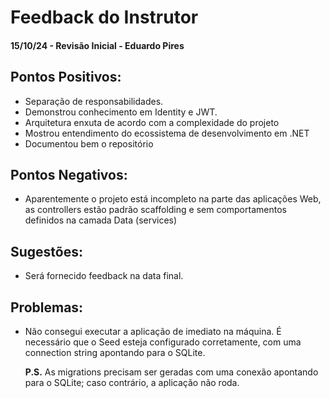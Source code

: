 # Feedback do Instrutor

#### 15/10/24 - Revisão Inicial - Eduardo Pires

## Pontos Positivos:

- Separação de responsabilidades.
- Demonstrou conhecimento em Identity e JWT.
- Arquitetura enxuta de acordo com a complexidade do projeto
- Mostrou entendimento do ecossistema de desenvolvimento em .NET
- Documentou bem o repositório

## Pontos Negativos:

- Aparentemente o projeto está incompleto na parte das aplicações Web, as controllers estão padrão scaffolding e sem comportamentos definidos na camada Data (services)

## Sugestões:

- Será fornecido feedback na data final.

## Problemas:

- Não consegui executar a aplicação de imediato na máquina. É necessário que o Seed esteja configurado corretamente, com uma connection string apontando para o SQLite.

  **P.S.** As migrations precisam ser geradas com uma conexão apontando para o SQLite; caso contrário, a aplicação não roda.
